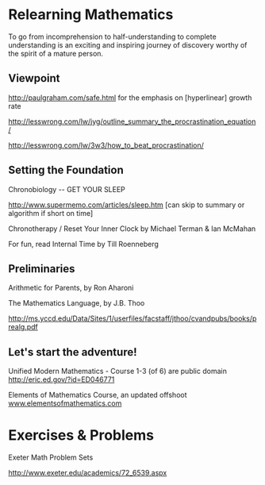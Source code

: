 # Relearning Mathematics
To go from incomprehension to half-understanding to complete understanding 
is an exciting and inspiring journey of discovery
worthy of the spirit of a mature person. 

## Viewpoint
http://paulgraham.com/safe.html for the emphasis on [hyperlinear] growth rate

http://lesswrong.com/lw/jyg/outline_summary_the_procrastination_equation/

http://lesswrong.com/lw/3w3/how_to_beat_procrastination/

## Setting the Foundation
Chronobiology -- GET YOUR SLEEP

http://www.supermemo.com/articles/sleep.htm [can skip to summary or algorithm if short on time]

Chronotherapy / Reset Your Inner Clock by Michael Terman & Ian McMahan

For fun, read Internal Time by Till Roenneberg

## Preliminaries

Arithmetic for Parents, by Ron Aharoni

The Mathematics Language, by J.B. Thoo

http://ms.yccd.edu/Data/Sites/1/userfiles/facstaff/jthoo/cvandpubs/books/prealg.pdf

## Let's start the adventure!

Unified Modern Mathematics - Course 1-3 (of 6) are public domain
 http://eric.ed.gov/?id=ED046771

Elements of Mathematics Course, an updated offshoot
www.elementsofmathematics.com

# Exercises & Problems

Exeter Math Problem Sets

http://www.exeter.edu/academics/72_6539.aspx
